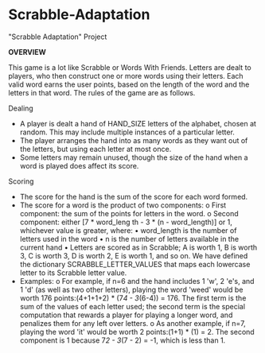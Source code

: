 # Scrabble-Adaptation
"Scrabble Adaptation" Project

**OVERVIEW**

This game is a lot like Scrabble or Words With Friends. Letters are dealt to players, who then construct one or more words using their letters. Each valid word earns the user points, based on the length of the word and the letters in that word.
The rules of the game are as follows.

Dealing
*	A player is dealt a hand of HAND_SIZE letters of the alphabet, chosen at random. This may include multiple instances of a particular letter.
*	The player arranges the hand into as many words as they want out of the letters, but using each letter at most once.
*	Some letters may remain unused, though the size of the hand when a word is played does affect its score.

Scoring
*	The score for the hand is the sum of the score for each word formed.
*	The score for a word is the product of two components:
o First component: the sum of the points for letters in the word. o Second component: either [7 * word_leng th - 3 * (n - word_length)] or 1, whichever value is greater, where:
 •	word_length is the number of letters used in the word
 •	n is the number of letters available in the current hand
 •	Letters are scored as in Scrabble; A is worth 1, B is worth 3, C is worth 3, D is worth 2, E is worth 1, and so on. We have defined the dictionary SCRABBLE_LETTER_VALUES that maps each lowercase letter to its Scrabble letter value.
*	Examples:
 o	For example, if n=6 and the hand includes 1 'w', 2 'e's, and 1 'd' (as well as two other letters), playing the word 'weed' would be worth 176 points:(4+1+1+2) * (7*4 - 3*(6-4)) = 176. The first term is the sum of the values of each letter used; the second term is the special computation that rewards a player for playing a longer word, and penalizes them for any left over letters.
 o	As another example, if n=7, playing the word 'it' would be worth 2 points:(1+1) * (1) = 2. The second component is 1 because 7*2 - 3*(7 - 2) = -1, which is less than 1.
